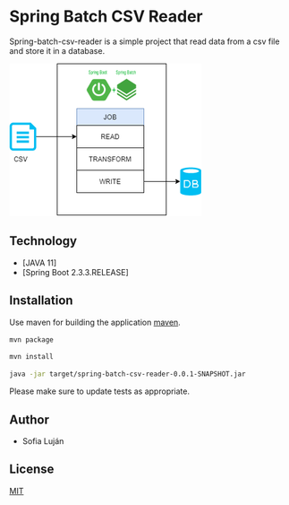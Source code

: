 # Spring Batch CSV Reader

Spring-batch-csv-reader is a simple project that read data from a csv file and store it in a database.

![schema](./images/dowloadfile.png?style=centerme)

## Technology
* [JAVA 11] 
* [Spring Boot 2.3.3.RELEASE] 

## Installation

Use maven for building the application [maven]().

```bash
mvn package
```

```bash
mvn install
```

```bash
java -jar target/spring-batch-csv-reader-0.0.1-SNAPSHOT.jar
```

Please make sure to update tests as appropriate.

## Author
* Sofia Luján

## License
[MIT](https://choosealicense.com/licenses/mit/)
